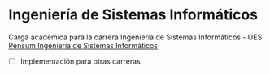 # Ingeniería de Sistemas Informáticos 

Carga académica para la carrera Ingeniería de Sistemas Informáticos - UES [Pensum Ingeniería de Sistemas Informáticos ](https://kernel503.github.io/pensum-ues/)

* [ ] Implementación para otras carreras